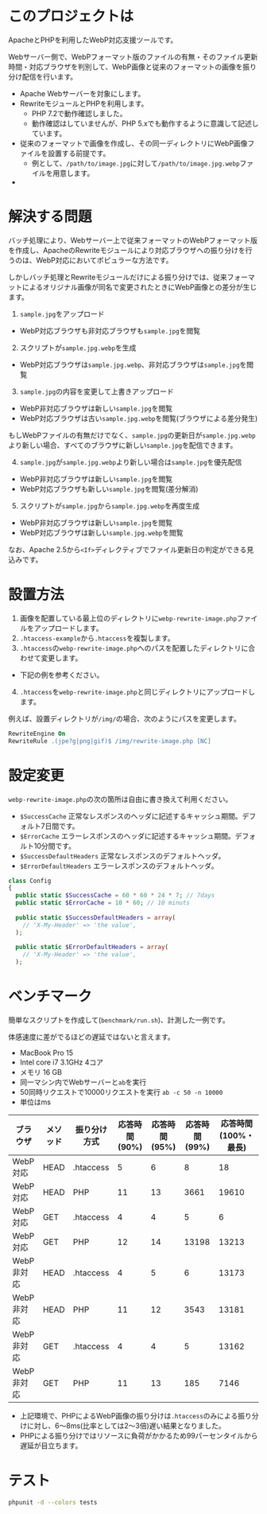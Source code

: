 # このプロジェクトは

ApacheとPHPを利用したWebP対応支援ツールです。

Webサーバー側で、WebPフォーマット版のファイルの有無・そのファイル更新時間・対応ブラウザを判別して、WebP画像と従来のフォーマットの画像を振り分け配信を行います。

* Apache Webサーバーを対象にします。
* RewriteモジュールとPHPを利用します。
  * PHP 7.2で動作確認しました。
  * 動作確認はしていませんが、PHP 5.xでも動作するように意識して記述しています。
* 従来のフォーマットで画像を作成し、その同一ディレクトリにWebP画像ファイルを設置する前提です。
  * 例として、`/path/to/image.jpg`に対して`/path/to/image.jpg.webp`ファイルを用意します。
* 

# 解決する問題

バッチ処理により、Webサーバー上で従来フォーマットのWebPフォーマット版を作成し、ApacheのRewriteモジュールにより対応ブラウザへの振り分けを行うのは、WebP対応においてポピュラーな方法です。

しかしバッチ処理とRewriteモジュールだけによる振り分けでは、従来フォーマットによるオリジナル画像が同名で変更されたときにWebP画像との差分が生じます。

1. `sample.jpg`をアップロード
  * WebP対応ブラウザも非対応ブラウザも`sample.jpg`を閲覧
2. スクリプトが`sample.jpg.webp`を生成
  * WebP対応ブラウザは`sample.jpg.webp`、非対応ブラウザは`sample.jpg`を閲覧
3. `sample.jpg`の内容を変更して上書きアップロード
  * WebP非対応ブラウザは新しい`sample.jpg`を閲覧
  * WebP対応ブラウザは古い`sample.jpg.webp`を閲覧(ブラウザによる差分発生)

もしWebPファイルの有無だけでなく、`sample.jpg`の更新日が`sample.jpg.webp`より新しい場合、すべてのブラウザに新しい`sample.jpg`を配信できます。

4. `sample.jpg`が`sample.jpg.webp`より新しい場合は`sample.jpg`を優先配信
  * WebP非対応ブラウザは新しい`sample.jpg`を閲覧
  * WebP対応ブラウザも新しい`sample.jpg`を閲覧(差分解消)
5. スクリプトが`sample.jpg`から`sample.jpg.webp`を再度生成
  * WebP非対応ブラウザは新しい`sample.jpg`を閲覧
  * WebP対応ブラウザは新しい`sample.jpg.webp`を閲覧

なお、Apache 2.5から`<If>`ディレクティブでファイル更新日の判定ができる見込みです。

# 設置方法

1. 画像を配置している最上位のディレクトリに`webp-rewrite-image.php`ファイルをアップロードします。
2. `.htaccess-example`から`.htaccess`を複製します。
3. `.htaccess`の`webp-rewrite-image.php`へのパスを配置したディレクトリに合わせて変更します。
  * 下記の例を参考ください。
4. `.htaccess`を`webp-rewrite-image.php`と同じディレクトリにアップロードします。

例えば、設置ディレクトリが`/img/`の場合、次のようにパスを変更します。

```apache
RewriteEngine On
RewriteRule .(jpe?g|png|gif)$ /img/rewrite-image.php [NC]
```

# 設定変更

`webp-rewrite-image.php`の次の箇所は自由に書き換えて利用ください。

* `$SuccessCache` 正常なレスポンスのヘッダに記述するキャッシュ期間。デフォルト7日間です。
* `$ErrorCache` エラーレスポンスのヘッダに記述するキャッシュ期間。デフォルト10分間です。
* `$SuccessDefaultHeaders` 正常なレスポンスのデフォルトヘッダ。
* `$ErrorDefaultHeaders` エラーレスポンスのデフォルトヘッダ。

```php
class Config
{
  public static $SuccessCache = 60 * 60 * 24 * 7; // 7days
  public static $ErrorCache = 10 * 60; // 10 minuts
  
  public static $SuccessDefaultHeaders = array(
    // 'X-My-Header' => 'the value',
  );
  
  public static $ErrorDefaultHeaders = array(
    // 'X-My-Header' => 'the value',
  );
```

# ベンチマーク

簡単なスクリプトを作成して(`benchmark/run.sh`)、計測した一例です。

体感速度に差がでるほどの遅延ではないと言えます。

* MacBook Pro 15
* Intel core i7 3.1GHz 4コア
* メモリ 16 GB
* 同一マシン内でWebサーバーと`ab`を実行
* 50同時リクエストで10000リクエストを実行 `ab -c 50 -n 10000`
* 単位はms

| ブラウザ    | メソッド | 振り分け方式    | 応答時間(90%) | 応答時間(95%) | 応答時間(99%) | 応答時間(100%・最長) |
|---------|------|-----------|-----------|-----------|-----------|---------------|
| WebP対応  | HEAD | .htaccess | 5         | 6         | 8         | 18            |
| WebP対応  | HEAD | PHP       | 11        | 13        | 3661      | 19610         |
| WebP対応  | GET  | .htaccess | 4         | 4         | 5         | 6             |
| WebP対応  | GET  | PHP       | 12        | 14        | 13198     | 13213         |
| WebP非対応 | HEAD | .htaccess | 4         | 5         | 6         | 13173         |
| WebP非対応 | HEAD | PHP       | 11        | 12        | 3543      | 13181         |
| WebP非対応 | GET  | .htaccess | 4         | 4         | 5         | 13162         |
| WebP非対応 | GET  | PHP       | 11        | 13        | 185       | 7146          |

* 上記環境で、PHPによるWebP画像の振り分けは`.htaccess`のみによる振り分けに対し、6〜8ms(比率としては2〜3倍)遅い結果となりました。
* PHPによる振り分けではリソースに負荷がかかるため99パーセンタイルから遅延が目立ちます。


# テスト

```bash
phpunit -d --colors tests
```